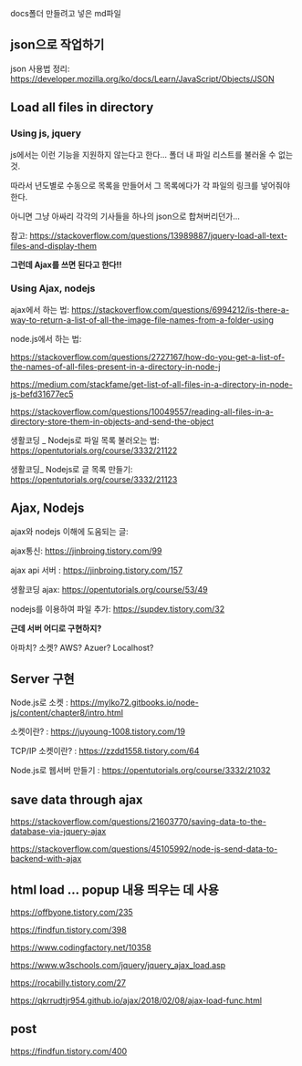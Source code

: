 docs폴더 만들려고 넣은 md파일


## json으로 작업하기

json 사용법 정리: https://developer.mozilla.org/ko/docs/Learn/JavaScript/Objects/JSON

## Load all files in directory

### Using js, jquery

js에서는 이런 기능을 지원하지 않는다고 한다... 폴더 내 파일 리스트를 불러올 수 없는 것.

따라서 년도별로 수동으로 목록을 만들어서 그 목록에다가 각 파일의 링크를 넣어줘야 한다.

아니면 그냥 아싸리 각각의 기사들을 하나의 json으로 합쳐버리던가...

참고: https://stackoverflow.com/questions/13989887/jquery-load-all-text-files-and-display-them

**그런데 Ajax를 쓰면 된다고 한다!!**

### Using Ajax, nodejs

ajax에서 하는 법: https://stackoverflow.com/questions/6994212/is-there-a-way-to-return-a-list-of-all-the-image-file-names-from-a-folder-using

node.js에서 하는 법:

https://stackoverflow.com/questions/2727167/how-do-you-get-a-list-of-the-names-of-all-files-present-in-a-directory-in-node-j

https://medium.com/stackfame/get-list-of-all-files-in-a-directory-in-node-js-befd31677ec5

https://stackoverflow.com/questions/10049557/reading-all-files-in-a-directory-store-them-in-objects-and-send-the-object

생활코딩 _ Nodejs로 파일 목록 불러오는 법: https://opentutorials.org/course/3332/21122

생활코딩_ Nodejs로 글 목록 만들기: https://opentutorials.org/course/3332/21123


## Ajax, Nodejs

ajax와 nodejs 이해에 도움되는 글:

ajax통신: https://jinbroing.tistory.com/99

ajax api 서버 : https://jinbroing.tistory.com/157

생활코딩 ajax: https://opentutorials.org/course/53/49

nodejs를 이용하여 파일 추가: https://supdev.tistory.com/32


**근데 서버 어디로 구현하지?**

아파치? 소켓? AWS? Azuer? Localhost?

## Server 구현

Node.js로 소켓 : https://mylko72.gitbooks.io/node-js/content/chapter8/intro.html

소켓이란? : https://juyoung-1008.tistory.com/19

TCP/IP 소켓이란? : https://zzdd1558.tistory.com/64

Node.js로 웹서버 만들기 : https://opentutorials.org/course/3332/21032


## save data through ajax

https://stackoverflow.com/questions/21603770/saving-data-to-the-database-via-jquery-ajax

https://stackoverflow.com/questions/45105992/node-js-send-data-to-backend-with-ajax


## html load ... popup 내용 띄우는 데 사용

https://offbyone.tistory.com/235

https://findfun.tistory.com/398

https://www.codingfactory.net/10358

https://www.w3schools.com/jquery/jquery_ajax_load.asp

https://rocabilly.tistory.com/27

https://qkrrudtjr954.github.io/ajax/2018/02/08/ajax-load-func.html


## post

https://findfun.tistory.com/400
